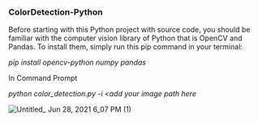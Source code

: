 ### ColorDetection-Python
Before starting with this Python project with source code, 
you should be familiar with the computer vision library of Python that is OpenCV and Pandas.
To install them, simply run this pip command in your terminal:

*pip install opencv-python numpy pandas*


In Command Prompt

*python color_detection.py -i <add your image path here*

![Untitled_ Jun 28, 2021 6_07 PM (1)](https://user-images.githubusercontent.com/45056329/123639125-84f22b00-d83d-11eb-9917-ff02f2d6760b.gif)



